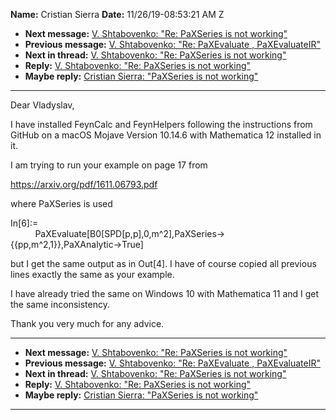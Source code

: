 **Name:** Cristian Sierra
**Date:** 11/26/19-08:53:21 AM Z

  - **Next message:** [V. Shtabovenko: "Re: PaXSeries is not
    working"](1547.html)
  - **Previous message:** [V. Shtabovenko: "Re: PaXEvaluate ,
    PaXEvaluateIR"](1545.html)
  - **Next in thread:** [V. Shtabovenko: "Re: PaXSeries is not
    working"](1547.html)
  - **Reply:** [V. Shtabovenko: "Re: PaXSeries is not
    working"](1547.html)
  - **Maybe reply:** [Cristian Sierra: "PaXSeries is not
    working"](1549.html)

-----

Dear Vladyslav,  

I have installed FeynCalc and FeynHelpers following the instructions
from GitHub on a macOS Mojave Version 10.14.6 with Mathematica 12
installed in it.  

I am trying to run your example on page 17 from  

https://arxiv.org/pdf/1611.06793.pdf  

where PaXSeries is used  

In[6]:=  
          PaXEvaluate[B0[SPD[p,p],0,m^2],PaXSeries-\>{{pp,m^2,1}},PaXAnalytic-\>True]  

but I get the same output as in Out[4]. I have of course copied
all previous lines exactly the same as your example.  

I have already tried the same on Windows 10 with Mathematica 11 and I
get the same inconsistency.  

Thank you very much for any advice.  

-----

  - **Next message:** [V. Shtabovenko: "Re: PaXSeries is not
    working"](1547.html)
  - **Previous message:** [V. Shtabovenko: "Re: PaXEvaluate ,
    PaXEvaluateIR"](1545.html)
  - **Next in thread:** [V. Shtabovenko: "Re: PaXSeries is not
    working"](1547.html)
  - **Reply:** [V. Shtabovenko: "Re: PaXSeries is not
    working"](1547.html)
  - **Maybe reply:** [Cristian Sierra: "PaXSeries is not
    working"](1549.html)

-----

